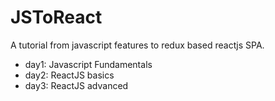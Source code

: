 # JSToReact
A tutorial from javascript features to redux based reactjs SPA.

- day1: Javascript Fundamentals
- day2: ReactJS basics
- day3: ReactJS advanced
